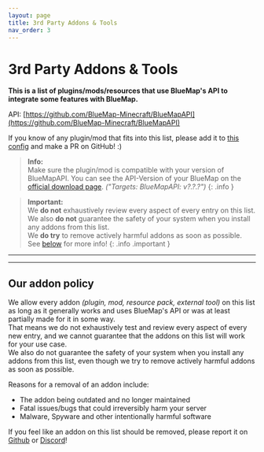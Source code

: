 ```yaml
---
layout: page
title: 3rd Party Addons & Tools
nav_order: 3
---
```


# 3rd Party Addons & Tools

**This is a list of plugins/mods/resources that use BlueMap's API to integrate some features with BlueMap.**

API: [https://github.com/BlueMap-Minecraft/BlueMapAPI](https://github.com/BlueMap-Minecraft/BlueMapAPI)

If you know of any plugin/mod that fits into this list, please add it to 
[this config](https://github.com/BlueMap-Minecraft/BlueMapWiki/edit/master/assets/addon_browser/addons.conf) 
and make a PR on GitHub! :)

> **Info:**<br>
> Make sure the plugin/mod is compatible with your version of BlueMapAPI. You can see the API-Version of your BlueMap
> on the [official download page](https://github.com/BlueMap-Minecraft/BlueMap/releases/latest). *("Targets: BlueMapAPI: v?.?.?")*
{: .info }

> **Important:**<br>
> We **do not** exhaustively review every aspect of every entry on this list.     
> We also **do not** guarantee the safety of your system when you install any addons from this list.  
> We **do try** to remove actively harmful addons as soon as possible.  
> See [below](#our-addon-policy) for more info!
{: .info .important }

----

<addon-browser></addon-browser>

----

## Our addon policy
We allow every addon *(plugin, mod, resource pack, external tool)* on this list as long as it generally works and uses
BlueMap's API or was at least partially made for it in some way.  
That means we do not exhaustively test and review every aspect of every new entry, and we cannot guarantee that the addons on
this list will work for your use case.   
We also do not guarantee the safety of your system when you install any
addons from this list, even though we try to remove actively harmful addons as soon as possible.

Reasons for a removal of an addon include:
- The addon being outdated and no longer maintained
- Fatal issues/bugs that could irreversibly harm your server
- Malware, Spyware and other intentionally harmful software

If you feel like an addon on this list should be removed, please report it 
on [Github](https://github.com/BlueMap-Minecraft/BlueMapWiki/issues/new) or [Discord](https://discord.gg/zmkyJa3)!